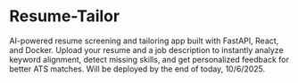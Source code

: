 # Resume-Tailor
AI-powered resume screening and tailoring app built with FastAPI, React, and Docker. Upload your resume and a job description to instantly analyze keyword alignment, detect missing skills, and get personalized feedback for better ATS matches. Will be deployed by the end of today, 10/6/2025.

